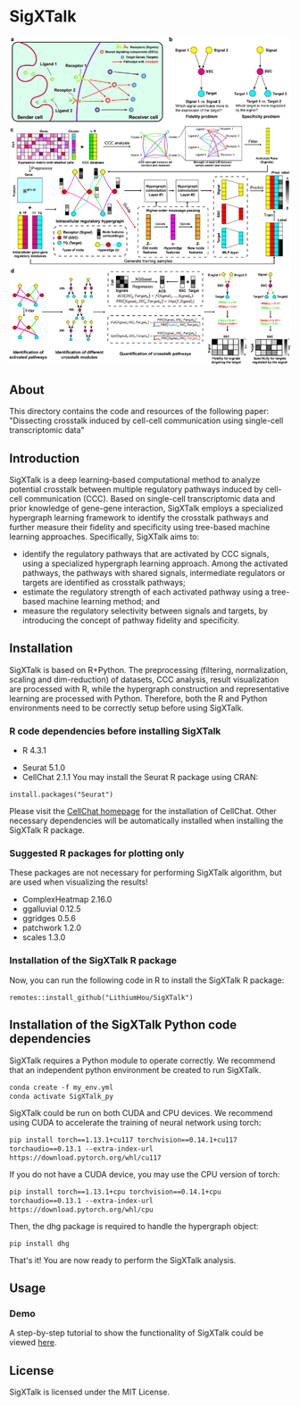# SigXTalk
![Figure](/vignettes/Figure.jpg)
## About
This directory contains the code and resources of the following paper:
"Dissecting crosstalk induced by cell-cell communication using single-cell transcriptomic data"

## Introduction
SigXTalk is a deep learning-based computational method to analyze potential crosstalk between multiple regulatory pathways induced by cell-cell communication (CCC). Based on single-cell transcriptomic data and prior knowledge of gene-gene interaction, SigXTalk employs a specialized hypergraph learning framework to identify the crosstalk pathways and further measure their fidelity and specificity using tree-based machine learning approaches. Specifically, SigXTalk aims to:
-	identify the regulatory pathways that are activated by CCC signals, using a specialized hypergraph learning approach. Among the activated pathways, the pathways with shared signals, intermediate regulators or targets are identified as crosstalk pathways;
-	estimate the regulatory strength of each activated pathway using a tree-based machine learning method; and 
- measure the regulatory selectivity between signals and targets, by introducing the concept of pathway fidelity and specificity.

## Installation
SigXTalk is based on R+Python. The preprocessing (filtering, normalization, scaling and dim-reduction) of datasets, CCC analysis, result visualization are processed with R, while the hypergraph construction and representative learning are processed with Python. Therefore, both the R and Python environments need to be correctly setup before using SigXTalk.

### R code dependencies before installing SigXTalk
- R 4.3.1
* Seurat 5.1.0
* CellChat 2.1.1
You may install the Seurat R package using CRAN:
```
install.packages("Seurat")
```
Please visit the [CellChat homepage](https://github.com/jinworks/CellChat) for the installation of CellChat.
Other necessary dependencies will be automatically installed when installing the SigXTalk R package.

### Suggested R packages for plotting only
These packages are not necessary for performing SigXTalk algorithm, but are used when visualizing the results!
* ComplexHeatmap 2.16.0
* ggalluvial 0.12.5
* ggridges 0.5.6
* patchwork 1.2.0
* scales 1.3.0

### Installation of the SigXTalk R package
Now, you can run the following code in R to install the SigXTalk R package:
```
remotes::install_github("LithiumHou/SigXTalk")
```
  
## Installation of the SigXTalk Python code dependencies
SigXTalk requires a Python module to operate correctly. We recommend that an independent python environment be created to run SigXTalk.
```
conda create -f my_env.yml
conda activate SigXTalk_py
```
SigXTalk could be run on both CUDA and CPU devices. We recommend using CUDA to accelerate the training of neural network using torch:

```
pip install torch==1.13.1+cu117 torchvision==0.14.1+cu117 torchaudio==0.13.1 --extra-index-url https://download.pytorch.org/whl/cu117
```
If you do not have a CUDA device, you may use the CPU version of torch:
```
pip install torch==1.13.1+cpu torchvision==0.14.1+cpu torchaudio==0.13.1 --extra-index-url https://download.pytorch.org/whl/cpu
```

Then, the dhg package is required to handle the hypergraph object:
```
pip install dhg
```

That's it! You are now ready to perform the SigXTalk analysis.

## Usage

### Demo
A step-by-step tutorial to show the functionality of SigXTalk could be viewed [here](https://github.com/LithiumHou/SigXTalk/blob/master/vignettes/Demo_HNSCC.md).

## License
SigXTalk is licensed under the MIT License.




